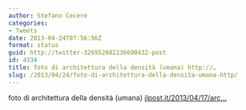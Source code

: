 ```yaml
---
author: Stefano Cecere
categories:
- Tweets
date: 2013-04-24T07:56:56Z
format: status
guid: http://twitter-326952882236690432-post
id: 4334
title: foto di architettura della densità (umana) http://…
slug: /2013/04/24/foto-di-architettura-della-densita-umana-http/
---
```


foto di architettura della densità (umana) [ilpost.it/2013/04/17/arc…](http://www.ilpost.it/2013/04/17/architettura-della-densita/a76/)